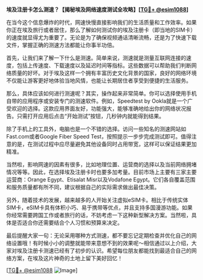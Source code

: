 **埃及注册卡怎么测速？【揭秘埃及网络速度测试全攻略】[[TG💪+ @esim1088](https://t.me/s/esim1088)]**

在当今这个信息爆炸的时代，网速快慢直接影响我们的生活质量和工作效率。如果你正在埃及旅行或者居住，那么了解如何测试你的埃及注册卡（即当地的SIM卡）的速度就显得尤为重要了。无论是为了确保视频通话清晰流畅，还是为了快速下载文件，掌握正确的测速方法都能让你事半功倍。

首先，让我们来了解一下什么是测速。简单来说，测速就是测量互联网连接的速度，包括上传速度、下载速度以及延迟时间等指标。这些数据可以帮助我们判断网络质量的好坏。对于埃及这样一个拥有丰富历史文化背景的国家，良好的网络环境不仅能让游客更好地体验当地风情，也能让长期居住者享受到便捷的生活服务。

那么，具体应该如何进行测速呢？其实，操作起来非常简单。你可以选择使用手机自带的应用程序或安装专门的测速软件。例如，Speedtest by Ookla就是一个广受欢迎的选择。这款应用界面友好，功能强大，能够准确地给出你的网络状况报告。只需打开应用后点击“开始测试”按钮，几秒钟内就能得到结果。

除了手机上的工具外，电脑也是一个不错的选择。访问一些知名的测速网站如Fast.com或者Google Fiber Speed Test，按照提示一步步完成测试即可。值得注意的是，在测试过程中应尽量避免其他设备同时占用带宽，这样可以保证结果更加精准。

当然啦，影响网速的因素有很多，比如地理位置、运营商的选择以及当前网络拥堵情况等等。因此，在选择埃及注册卡时也要多加考量。目前市场上主要有三家主要运营商：Orange Egypt、Etisalat Misr以及Vodafone Egypt。它们各自覆盖范围和服务质量都有所不同，建议根据自己的实际需求做出最佳决策。

另外，随着技术的发展，越来越多的人开始关注虚拟eSIM卡。相比于传统实体SIM卡，eSIM卡具有体积小巧、易于携带等优点，并且支持多国漫游功能。如果你经常需要跨国工作或者旅行的话，不妨考虑一下这种新型解决方案。当然啦，具体是否适合你还需要结合个人习惯和预算来决定。

最后提醒大家一句：无论采用哪种方式测速，都不要忘记定期检查并优化自己的网络设置哦！有时候小小的调整就能带来意想不到的效果呢～相信通过以上介绍，大家对埃及注册卡测速已经有了初步的认识。希望每位朋友都能找到最适合自己的网络方案，在埃及这片神奇的土地上留下美好回忆！

[[TG💪+ @esim1088](https://t.me/s/esim1088) ![Image](https://i.postimg.cc/4NQfJmqS/Snipaste-2025-05-13-00-14-12.png)]